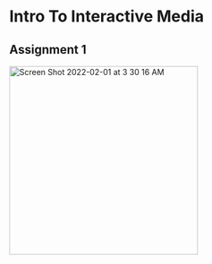 # Intro To Interactive Media
## Assignment 1

<img width="337" alt="Screen Shot 2022-02-01 at 3 30 16 AM" src="https://user-images.githubusercontent.com/98395837/151890022-1cdd473d-28b9-4c19-b73f-3f3257615c46.png">
